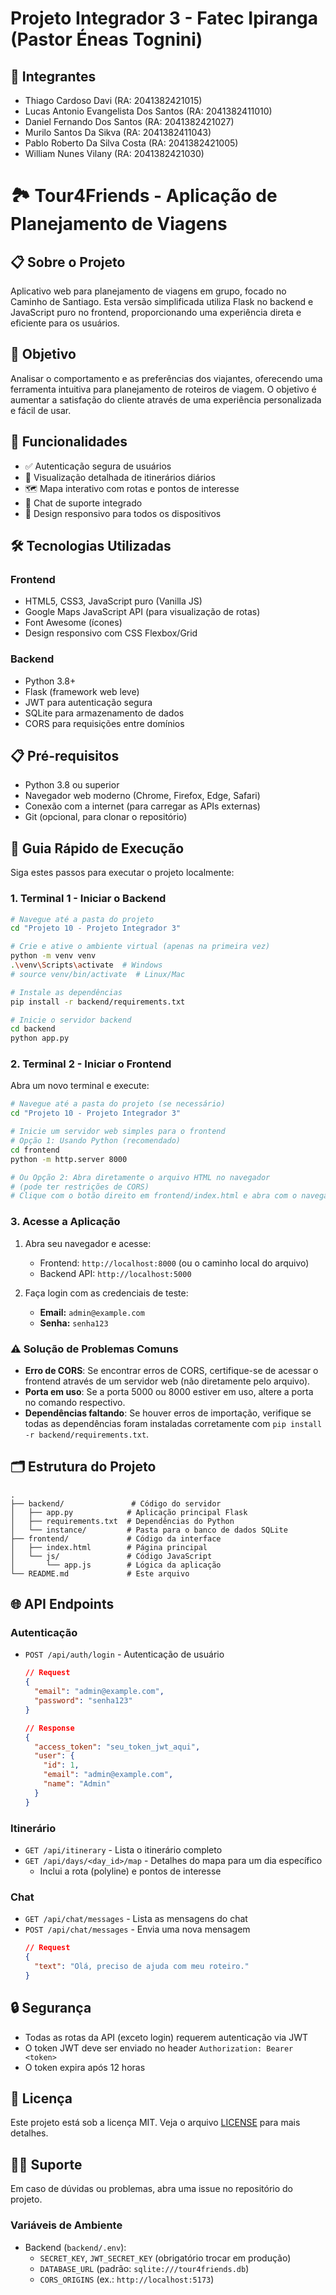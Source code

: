 # Projeto Integrador 3 - Fatec Ipiranga (Pastor Éneas Tognini)

## 👥 Integrantes

- Thiago Cardoso Davi (RA: 2041382421015)
- Lucas Antonio Evangelista Dos Santos (RA: 2041382411010)
- Daniel Fernando Dos Santos (RA: 2041382421027)
- Murilo Santos Da Sikva (RA: 2041382411043)
- Pablo Roberto Da Silva Costa (RA: 2041382421005)
- William Nunes Vilany (RA: 2041382421030)

# 🏞️ Tour4Friends - Aplicação de Planejamento de Viagens

## 📋 Sobre o Projeto

Aplicativo web para planejamento de viagens em grupo, focado no Caminho de Santiago. Esta versão simplificada utiliza Flask no backend e JavaScript puro no frontend, proporcionando uma experiência direta e eficiente para os usuários.

## 🎯 Objetivo

Analisar o comportamento e as preferências dos viajantes, oferecendo uma ferramenta intuitiva para planejamento de roteiros de viagem. O objetivo é aumentar a satisfação do cliente através de uma experiência personalizada e fácil de usar.

## 🚀 Funcionalidades

- ✅ Autenticação segura de usuários
- 📅 Visualização detalhada de itinerários diários
- 🗺️ Mapa interativo com rotas e pontos de interesse
- 💬 Chat de suporte integrado
- 📱 Design responsivo para todos os dispositivos

## 🛠️ Tecnologias Utilizadas

### Frontend
- HTML5, CSS3, JavaScript puro (Vanilla JS)
- Google Maps JavaScript API (para visualização de rotas)
- Font Awesome (ícones)
- Design responsivo com CSS Flexbox/Grid

### Backend
- Python 3.8+
- Flask (framework web leve)
- JWT para autenticação segura
- SQLite para armazenamento de dados
- CORS para requisições entre domínios

## 📋 Pré-requisitos

- Python 3.8 ou superior
- Navegador web moderno (Chrome, Firefox, Edge, Safari)
- Conexão com a internet (para carregar as APIs externas)
- Git (opcional, para clonar o repositório)

## 🚀 Guia Rápido de Execução

Siga estes passos para executar o projeto localmente:

### 1. Terminal 1 - Iniciar o Backend

```bash
# Navegue até a pasta do projeto
cd "Projeto 10 - Projeto Integrador 3"

# Crie e ative o ambiente virtual (apenas na primeira vez)
python -m venv venv
.\venv\Scripts\activate  # Windows
# source venv/bin/activate  # Linux/Mac

# Instale as dependências
pip install -r backend/requirements.txt

# Inicie o servidor backend
cd backend
python app.py
```

### 2. Terminal 2 - Iniciar o Frontend

Abra um novo terminal e execute:

```bash
# Navegue até a pasta do projeto (se necessário)
cd "Projeto 10 - Projeto Integrador 3"

# Inicie um servidor web simples para o frontend
# Opção 1: Usando Python (recomendado)
cd frontend
python -m http.server 8000

# Ou Opção 2: Abra diretamente o arquivo HTML no navegador
# (pode ter restrições de CORS)
# Clique com o botão direito em frontend/index.html e abra com o navegador
```

### 3. Acesse a Aplicação

1. Abra seu navegador e acesse:
   - Frontend: `http://localhost:8000` (ou o caminho local do arquivo)
   - Backend API: `http://localhost:5000`

2. Faça login com as credenciais de teste:
   - **Email:** `admin@example.com`
   - **Senha:** `senha123`

### ⚠️ Solução de Problemas Comuns

- **Erro de CORS**: Se encontrar erros de CORS, certifique-se de acessar o frontend através de um servidor web (não diretamente pelo arquivo).
- **Porta em uso**: Se a porta 5000 ou 8000 estiver em uso, altere a porta no comando respectivo.
- **Dependências faltando**: Se houver erros de importação, verifique se todas as dependências foram instaladas corretamente com `pip install -r backend/requirements.txt`.

## 🗂️ Estrutura do Projeto

```
.
├── backend/               # Código do servidor
│   ├── app.py            # Aplicação principal Flask
│   ├── requirements.txt  # Dependências do Python
│   └── instance/         # Pasta para o banco de dados SQLite
├── frontend/             # Código da interface
│   ├── index.html        # Página principal
│   └── js/               # Código JavaScript
│       └── app.js        # Lógica da aplicação
└── README.md             # Este arquivo
```

## 🌐 API Endpoints

### Autenticação
- `POST /api/auth/login` - Autenticação de usuário
  ```json
  // Request
  {
    "email": "admin@example.com",
    "password": "senha123"
  }
  
  // Response
  {
    "access_token": "seu_token_jwt_aqui",
    "user": {
      "id": 1,
      "email": "admin@example.com",
      "name": "Admin"
    }
  }
  ```

### Itinerário
- `GET /api/itinerary` - Lista o itinerário completo
- `GET /api/days/<day_id>/map` - Detalhes do mapa para um dia específico
  - Inclui a rota (polyline) e pontos de interesse

### Chat
- `GET /api/chat/messages` - Lista as mensagens do chat
- `POST /api/chat/messages` - Envia uma nova mensagem
  ```json
  // Request
  {
    "text": "Olá, preciso de ajuda com meu roteiro."
  }
  ```

## 🔒 Segurança

- Todas as rotas da API (exceto login) requerem autenticação via JWT
- O token JWT deve ser enviado no header `Authorization: Bearer <token>`
- O token expira após 12 horas

## 📝 Licença

Este projeto está sob a licença MIT. Veja o arquivo [LICENSE](LICENSE) para mais detalhes.

## 🙋‍♂️ Suporte

Em caso de dúvidas ou problemas, abra uma issue no repositório do projeto.
 
### Variáveis de Ambiente
- Backend (`backend/.env`):
  - `SECRET_KEY`, `JWT_SECRET_KEY` (obrigatório trocar em produção)
  - `DATABASE_URL` (padrão: `sqlite:///tour4friends.db`)
  - `CORS_ORIGINS` (ex.: `http://localhost:5173`)